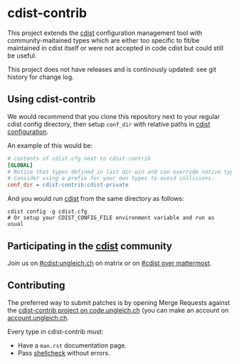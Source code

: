 # cdist-contrib

This project extends the [cdist][cdist] configuration management
tool with community-maitained types which are either too specific to fit/be
maintained in cdist itself or were not accepted in code cdist but could still
be useful.

This project does not have releases and is continously updated: see git history
for change log.

## Using cdist-contrib

We would recommend that you clone this repository next to your regular cdist
config directory, then setup `conf_dir` with relative paths in
[cdist configuration][cdistconfig].

An example of this would be:

```ini
# contents of cdist.cfg next to cdist-contrib
[GLOBAL]
# Notice that types defined in last dir win and can override native types.
# Consider using a prefix for your own types to avoid collisions.
conf_dir = cdist-contrib:cdist-private
```

And you would run [cdist][cdist] from the same directory as follows:

    cdist config -g cdist.cfg
    # Or setup your CDIST_CONFIG_FILE environment variable and run as usual


## Participating in the [cdist][cdist] community

Join us on [#cdist:ungleich.ch][cdistmatrix] on matrix or on
[#cdist over mattermost][cdistmattermost].


[cdist]: https://www.cdi.st/
[cdistconfig]: https://www.cdi.st/manual/latest/cdist-configuration.html
[cdistmatrix]: https://matrix.to/#/#cdist:ungleich.ch
[cdistmattermost]: https://chat.ungleich.ch/ungleich/channels/cdist

## Contributing

The preferred way to submit patches is by opening Merge Requests against the
[cdist-contrib project on
code.ungleich.ch](https://code.ungleich.ch/ungleich-public/cdist-contrib) (you
can make an account on
[account.ungleich.ch](https://account.ungleich.ch/).

Every type in cdist-contrib must:

  * Have a `man.rst` documentation page.
  * Pass [shellcheck](http://shellcheck.net/) without errors.
